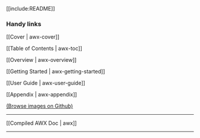 [[include:README]]

### Handy links

[[Cover | awx-cover]]

[[Table of Contents | awx-toc]]

[[Overview | awx-overview]]

[[Getting Started | awx-getting-started]]

[[User Guide | awx-user-guide]]

[[Appendix | awx-appendix]]

[(Browse images on Github)](https://github.com/nanobeep/ansible-awx-docs/tree/master/images)

---

[[Compiled AWX Doc | awx]]

---
